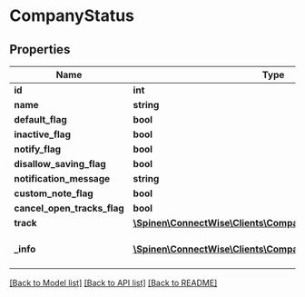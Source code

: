 # CompanyStatus

## Properties
Name | Type | Description | Notes
------------ | ------------- | ------------- | -------------
**id** | **int** |  | [optional] 
**name** | **string** |  | 
**default_flag** | **bool** |  | [optional] 
**inactive_flag** | **bool** |  | [optional] 
**notify_flag** | **bool** |  | [optional] 
**disallow_saving_flag** | **bool** |  | [optional] 
**notification_message** | **string** |  | [optional] 
**custom_note_flag** | **bool** |  | [optional] 
**cancel_open_tracks_flag** | **bool** |  | [optional] 
**track** | [**\Spinen\ConnectWise\Clients\Company\Model\TrackReference**](TrackReference.md) |  | [optional] 
**_info** | [**\Spinen\ConnectWise\Clients\Company\Model\Metadata**](Metadata.md) | Metadata of the entity | [optional] 

[[Back to Model list]](../README.md#documentation-for-models) [[Back to API list]](../README.md#documentation-for-api-endpoints) [[Back to README]](../README.md)


